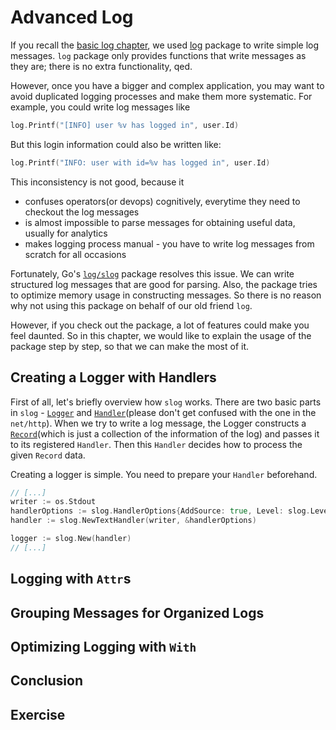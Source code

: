 # Advanced Log
If you recall the [basic log chapter](../../basic/log/README.md), we used [log](https://pkg.go.dev/log) package to write simple log messages. `log` package only provides functions that write messages as they are; there is no extra functionality, qed.

However, once you have a bigger and complex application, you may want to avoid duplicated logging processes and make them more systematic. For example, you could write log messages like

```go
log.Printf("[INFO] user %v has logged in", user.Id)
```

But this login information could also be written like:

```go
log.Printf("INFO: user with id=%v has logged in", user.Id)
```

This inconsistency is not good, because it
- confuses operators(or devops) cognitively, everytime they need to checkout the log messages
- is almost impossible to parse messages for obtaining useful data, usually for analytics
- makes logging process manual - you have to write log messages from scratch for all occasions

Fortunately, Go's [`log/slog`](https://pkg.go.dev/log/slog) package resolves this issue. We can write structured log messages that are good for parsing. Also, the package tries to optimize memory usage in constructing messages. So there is no reason why not using this package on behalf of our old friend `log`.

However, if you check out the package, a lot of features could make you feel daunted. So in this chapter, we would like to explain the usage of the package step by step, so that we can make the most of it. 

## Creating a Logger with Handlers
First of all, let's briefly overview how `slog` works. There are two basic parts in `slog` - [`Logger`](https://pkg.go.dev/log/slog#Logger) and [`Handler`](https://pkg.go.dev/log/slog#Logger.Handler)(please don't get confused with the one in the `net/http`). When we try to write a log message, the Logger constructs a [`Record`](https://pkg.go.dev/log/slog#Record)(which is just a collection of the information of the log) and passes it to its registered `Handler`. Then this `Handler` decides how to process the given `Record` data.

Creating a logger is simple. You need to prepare your `Handler` beforehand.

```go
// [...]
writer := os.Stdout
handlerOptions := slog.HandlerOptions{AddSource: true, Level: slog.LevelDebug}
handler := slog.NewTextHandler(writer, &handlerOptions)

logger := slog.New(handler)
// [...]
```

## Logging with `Attr`s

## Grouping Messages for Organized Logs

## Optimizing Logging with `With`

## Conclusion

## Exercise

